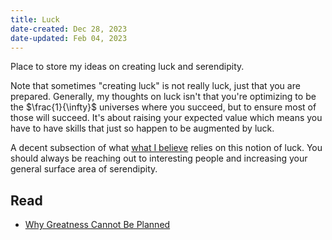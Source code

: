 ```yaml
---
title: Luck
date-created: Dec 28, 2023
date-updated: Feb 04, 2023
---
```


Place to store my ideas on creating luck and serendipity.

Note that sometimes "creating luck" is not really luck, just that you are prepared. Generally, my thoughts on luck isn't that you're optimizing to be the $\frac{1}{\infty}$ universes where you succeed, but to ensure most of those will succeed. It's about raising your expected value which means you have to have skills that just so happen to be augmented by luck.

A decent subsection of what [what I believe](what-i-believe) relies on this notion of luck. You should always be reaching out to interesting people and increasing your general surface area of serendipity.

## Read

- [Why Greatness Cannot Be Planned]()